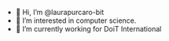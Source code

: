 - 👋 Hi, I’m @laurapurcaro-bit
- 👀 I’m interested in computer science.
- 🌱 I’m currently working for DoiT International


<!---
laurapurcaro-bit/laurapurcaro-bit is a ✨ special ✨ repository because its `README.md` (this file) appears on your GitHub profile.
You can click the Preview link to take a look at your changes.
--->
